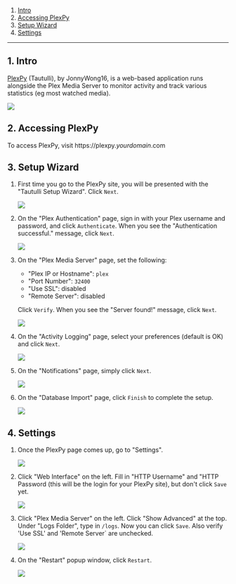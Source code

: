 <!-- TOC depthFrom:1 depthTo:6 withLinks:1 updateOnSave:0 orderedList:1 -->

1. [Intro](#1-accessing-plexpy)
1. [Accessing PlexPy](#1-accessing-plexpy)
2. [Setup Wizard](#2-setup-wizard)
3. [Settings](#3-settings)

<!-- /TOC -->
---
## 1. Intro

[PlexPy](http://tautulli.com/) (Tautulli), by JonnyWong16, is a web-based application runs alongside the Plex Media Server to monitor activity and track various statistics (eg most watched media). 

![](https://i.imgur.com/cyHtbaK.jpg)


## 2. Accessing PlexPy

To access PlexPy, visit https://plexpy._yourdomain_.com

## 3. Setup Wizard

1. First time you go to the PlexPy site, you will be presented with the "Tautulli Setup Wizard". Click `Next`.

    ![ ](https://i.imgur.com/LZPpfLL.png)

1. On the "Plex Authentication" page, sign in with your Plex username and password, and click `Authenticate`. When you see the "Authentication successful." message, click `Next`.

    ![](https://i.imgur.com/8DKkiAy.png)

1. On the "Plex Media Server" page, set the following:

   - "Plex IP or Hostname": `plex`
   - "Port Number": `32400`
   - "Use SSL": disabled
   - "Remote Server": disabled 

   Click `Verify`. When you see the "Server found!" message, click `Next`.

    ![](https://i.imgur.com/0vxUURW.png)

1. On the "Activity Logging" page, select your preferences (default is OK) and click `Next`.

    ![](https://i.imgur.com/XUOpcc8.png)

1. On the "Notifications" page, simply click `Next`.

    ![](https://i.imgur.com/C58KgyJ.png)

1. On the "Database Import" page, click `Finish` to complete the setup.

    ![](https://i.imgur.com/4Rc5eaE.png)

## 4. Settings

1. Once the PlexPy page comes up, go to "Settings".

    ![](https://i.imgur.com/wKukbLR.png)

1. Click "Web Interface" on the left. Fill in "HTTP Username" and "HTTP Password (this will be the login for your PlexPy site), but don't click `Save` yet.  

    ![](https://i.imgur.com/iX6G2ca.png)

1. Click "Plex Media Server" on the left. Click "Show Advanced" at the top. Under "Logs Folder", type in `/logs`. Now you can click `Save`. Also verify 'Use SSL' and 'Remote Server` are unchecked. 

    ![](https://i.imgur.com/Z1Vfi8U.png)

1. On the "Restart" popup window, click `Restart`.

    ![](https://i.imgur.com/rqV7Gci.png)
